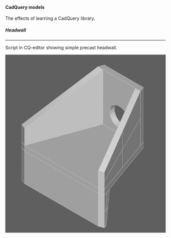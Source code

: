 #### CadQuery models

The effects of learning a CadQuery library.

##### Headwall
--------
Script in CQ-editor showing simple precast headwall.

![headwall](_images/headwall_screenshot.png)
